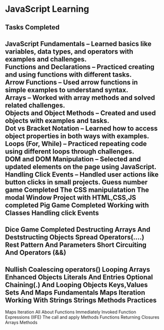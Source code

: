 # JavaScript Learning 

## Tasks Completed
 JavaScript Fundamentals – Learned basics like variables, data types, and operators with examples and challenges.  
 Functions and Declarations – Practiced creating and using functions with different tasks.  
 Arrow Functions – Used arrow functions in simple examples to understand syntax.  
 Arrays – Worked with array methods and solved related challenges.  
 Objects and Object Methods – Created and used objects with examples and tasks.  
 Dot vs Bracket Notation – Learned how to access object properties in both ways with examples.  
 Loops (For, While) – Practiced repeating code using different loops through challenges.  
 DOM and DOM Manipulation – Selected and updated elements on the page using JavaScript.  
 Handling Click Events – Handled user actions like button clicks in small projects. 
 Guess number game Completed
 The CSS manipulatation
The modal Window Project with HTML,CSS,JS completed
Pig Game Completed
Working with Classes
Handling click Events
---------------------------
Dice Game Completed
Destructing Arrays And Deststructing Objects
Spread Operators(....)
Rest Pattern And Parameters
Short Circuiting And Operators (&&)
-----------------
Nullish Coalescing operators()
Looping Arrays
Enhanced Objects Literals And Entries
Optional Chaining(.) And Looping Objects Keys,Values
Sets And Maps Fundamentals
Maps Iteration
Working With Strings
Strings Methods Practices
-------------------------------------
Maps Iteration
All About Functions
Immediately Invoked Function Expressions (IIFE)
The call and apply Methods
Functions Returning
Closures
Arrays Methods
